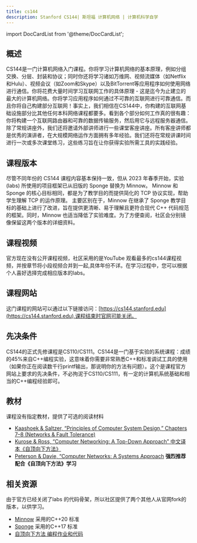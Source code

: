 ```yaml
---
title: cs144
description: Stanford CS144| 斯坦福 计算机网络 | 计算机科学自学
---
```


import DocCardList from '@theme/DocCardList';

## 概述
CS144是一门计算机网络入门课程。你将学习计算机网络的基本原理，例如分组交换、分层、封装和协议；同时你还将学习诸如万维网、视频流媒体（如Netflix和Hulu）、视频会议（如Zoom和Skype）以及BitTorrent等应用程序如何使用网络进行通信。你将花费大量时间学习互联网工作的具体原理 - 这是迄今为止建立的最大的计算机网络。你将学习应用程序如何通过不可靠的互联网进行可靠通信。而且你将自己构建部分互联网！事实上，我们相信在CS144中，你构建的互联网基础设施部分比其他任何本科网络课程都要多。看到各个部分如何工作真的很有趣：你将构建一个互联网路由器和可靠的数据传输服务，然后用它与远程服务器通信。除了常规讲座外，我们还将邀请外部讲师进行一些课堂客座讲座。所有客座讲师都是优秀的演讲者，在大规模网络运作方面拥有多年经验。我们还将在常规讲课时间进行一次或多次课堂练习，这些练习旨在让你获得实验所需工具的实践经验。

## 课程版本
尽管不同年份的 CS144 课程内容基本保持一致，但从 2023 年春季开始，实验 (labs) 所使用的项目框架已从旧版的 Sponge 替换为 Minnow。 Minnow 和 Sponge 的核心目标相同，都是为了教学目的而提供简化的 TCP 协议实现，帮助学生理解 TCP 的运作原理。 主要区别在于，Minnow 在继承了 Sponge 教学目标的基础上进行了改进，旨在提供更清晰、易于理解且更符合现代 C++ 代码规范的框架。同时，Minnow 也适当降低了实验难度。为了方便查阅，社区会分别镜像保留这两个版本的详细资料。

## 课程视频
官方现在没有公开课程视频，社区采用的是YouTube 观看最多的cs144课程视频，并按章节将小段视频合并到一起,具体年份不详。在学习过程中，您可以根据个人喜好选择完成相应版本的labs。

## 课程网站
这门课程的网站可以通过以下链接访问：[https://cs144.stanford.edu](https://cs144.stanford.edu),课程结束时官网可能关闭。

## 先决条件
CS144的正式先修课程是CS110/CS111。CS144是一门基于实验的系统课程：成绩的45%来自C++编程实验，这意味着你需要非常熟悉C++和标准调试工具的使用（如果你正在阅读数千行printf输出，那说明你的方法有问题）。这个是课程官方网站上要求的先决条件，不必拘泥于CS110/CS111，有一定的计算机系统基础和相当的C++编程经验即可。


## 教材
课程没有指定教材，提供了可选的阅读材料
- [Kaashoek & Saltzer, “Principles of Computer System Design,” Chapters 7–8 (Networks & Fault Tolerance)](https://ocw.mit.edu/courses/res-6-004-principles-of-computer-system-design-an-introduction-spring-2009/pages/online-textbook/)
- [Kurose & Ross, “Computer Networking: A Top-Down Approach” 中文译本《自顶向下方法》](https://github.com/TimorYang/Computer-Networking-Keith-Ross/blob/main/book/%E8%AE%A1%E7%AE%97%E6%9C%BA%E7%BD%91%E7%BB%9C-%E8%87%AA%E9%A1%B6%E5%90%91%E4%B8%8B%E6%96%B9%E6%B3%95%E7%AC%AC%E4%B8%83%E7%89%88.pdf)
- [Peterson & Davie, “Computer Networks: A Systems Approach](https://book.systemsapproach.org/)
**强烈推荐 配合《自顶向下方法》学习**

## 相关资源
由于官方已经关闭了labs 的代码骨架，所以社区提供了两个其他人从官网fork的版本，以供学习。
- [Minnow](https://github.com/flukehn/minnow) 采用的C++20 标准
- [Sponge](https://github.com/gene1974/sponge) 采用的C++17 标准
- [自顶向下方法 编程作业和代码](https://github.com/moranzcw/Computer-Networking-A-Top-Down-Approach-NOTES)

<DocCardList />